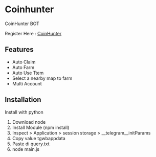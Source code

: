 
# Coinhunter
CoinHunter BOT

Register Here : [CoinHunter](https://t.me/CoinHuntersGameBot/app?startapp=hunter_7092b564eb5f9e007d370f30b10eb2d8)


## Features

  - Auto Claim
  - Auto Farm
  - Auto Use Ttem
  - Select a nearby map to farm
  - Multi Account



## Installation

Install with python

1. Download node
2. Install Module (npm install)
3. Inspect > Application > session storage > __telegram__initParams
4. Copy value tgwbappdata
5. Paste di query.txt
6. node main.js

